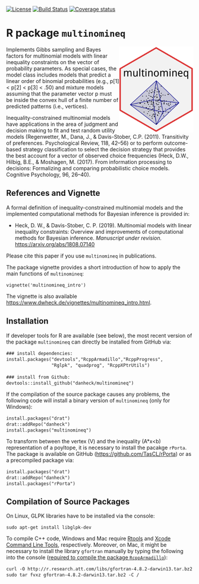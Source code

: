 <!--
[![CRAN_Status_Badge](http://www.r-pkg.org/badges/version/multinomineq)](http://cran.r-project.org/package=multinomineq)
[![monthly downloads](http://cranlogs.r-pkg.org/badges/multinomineq)](http://cranlogs.r-pkg.org/badges/multinomineq)
[![total downloads](http://cranlogs.r-pkg.org/badges/grand-total/multinomineq)](http://cranlogs.r-pkg.org/badges/grand-total/multinomineq)
-->

[![License](https://img.shields.io/badge/license-GPL--3-blue.svg)](https://www.gnu.org/licenses/gpl-3.0.en.html)
[![Build Status](https://travis-ci.org/danheck/multinomineq.svg?branch=master)](https://travis-ci.org/danheck/multinomineq)
[![Coverage status](https://codecov.io/gh/danheck/multinomineq/branch/master/graph/badge.svg)](https://codecov.io/github/danheck/multinomineq?branch=master)


R package `multinomineq`
=====

<img src="man/figures/multinomineq.png" width="200" align="right">

Implements Gibbs sampling and Bayes factors for multinomial models with linear
inequality constraints on the vector of probability parameters. As special
cases, the model class includes models that predict a linear order of binomial
probabilities (e.g., p[1] < p[2] < p[3] < .50) and mixture models assuming that
the parameter vector p must be inside the convex hull of a finite number of
predicted patterns (i.e., vertices).

Inequality-constrained multinomial models have applications in the area of
judgment and decision making to fit and test random utility models (Regenwetter,
M., Dana, J., & Davis-Stober, C.P. (2011). Transitivity of preferences.
Psychological Review, 118, 42–56) or to perform outcome-based strategy
classification to select the decision strategy that provides the best account
for a vector of observed choice frequencies (Heck, D.W., Hilbig, B.E., &
Moshagen, M. (2017). From information processing to decisions: Formalizing and
comparing probabilistic choice models. Cognitive Psychology, 96, 26–40).


## References and Vignette

A formal definition of inequality-constrained multinomial models and the 
implemented computational methods for Bayesian inference is provided in:

* Heck, D. W., & Davis-Stober, C. P. (2019). 
  Multinomial models with linear inequality constraints: 
  Overview and improvements of computational methods for Bayesian inference. 
  *Manuscript under revision.* https://arxiv.org/abs/1808.07140
  
Please cite this paper if you use `multinomineq` in publications.

The package vignette provides a short introduction of how to apply the main functions of `multinomineq`:
```
vignette('multinomineq_intro')
```

The vignette is also available <https://www.dwheck.de/vignettes/multinomineq_intro.html>.


## Installation

If developer tools for R are available (see below), the most recent version of 
the package `multinomineq` can directly be installed from GitHub via:
```
### install dependencies:
install.packages("devtools","RcppArmadillo","RcppProgress",
                 "Rglpk", "quadprog", "RcppXPtrUtils")

### install from Github:
devtools::install_github("danheck/multinomineq")
```

If the compilation of the source package causes any problems, the following code 
will install a binary version of `multinomineq` (only for Windows):
```
install.packages("drat")
drat::addRepo("danheck")
install.packages("multinomineq")
```

To transform between the vertex (V) and the inequality (A*x<b) representation of 
a poyltope, it is necessary to install the pacakge `rPorta`. The package is available on
GitHub (https://github.com/TasCL/rPorta) or as a precompiled package via:
```
install.packages("drat")
drat::addRepo("danheck")
install.packages("rPorta")
```


## Compilation of Source Packages

On Linux, GLPK libraries have to be installed via the console:
```
sudo apt-get install libglpk-dev
```

To compile C++ code, Windows and Mac require 
[Rtools](https://cran.r-project.org/bin/windows/Rtools/) and 
[Xcode Command Line Tools](https://www.maketecheasier.com/install-command-line-tools-without-xcode/), respectively. 
Moreover, on Mac, it might be necessary to install the library `gfortran` manually by typing the following into the console 
([required to compile the package `RcppArmadillo`](http://thecoatlessprofessor.com/programming/rcpp-rcpparmadillo-and-os-x-mavericks-lgfortran-and-lquadmath-error/)):

```
curl -O http://r.research.att.com/libs/gfortran-4.8.2-darwin13.tar.bz2
sudo tar fvxz gfortran-4.8.2-darwin13.tar.bz2 -C /
```



